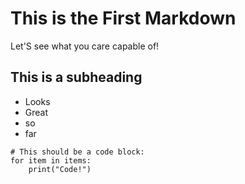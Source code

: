 # This is the First Markdown

Let'S see what you care capable of!

## This is a subheading

* Looks
* Great
* so
* far

```
# This should be a code block:
for item in items:
    print("Code!")
```